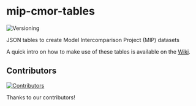 # mip-cmor-tables
![Versioning](https://github.com/PCMDI/mip-cmor-tables/actions/workflows/version_update.yml/badge.svg) 

JSON tables to create Model Intercomparison Project (MIP) datasets

A quick intro on how to make use of these tables is available on the [Wiki](../../wiki).

## Contributors

[![Contributors](https://contrib.rocks/image?repo=PCMDI/mip-cmor-tables)](https://github.com/PCMDI/mip-cmor-tables/graphs/contributors)

Thanks to our contributors!

